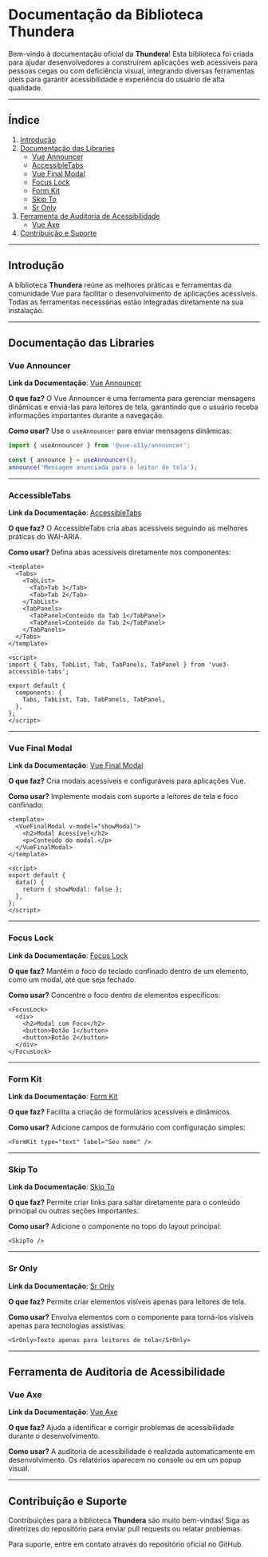 # Documentação da Biblioteca Thundera

Bem-vindo à documentação oficial da **Thundera**! Esta biblioteca foi criada para ajudar desenvolvedores a construírem aplicações web acessíveis para pessoas cegas ou com deficiência visual, integrando diversas ferramentas úteis para garantir acessibilidade e experiência do usuário de alta qualidade.

---

## **Índice**
1. [Introdução](#introdução)
2. [Documentação das Libraries](#documentação-das-libraries)
   - [Vue Announcer](#vue-announcer)
   - [AccessibleTabs](#accessibletabs)
   - [Vue Final Modal](#vue-final-modal)
   - [Focus Lock](#focus-lock)
   - [Form Kit](#form-kit)
   - [Skip To](#skip-to)
   - [Sr Only](#sr-only)
3. [Ferramenta de Auditoria de Acessibilidade](#ferramenta-de-auditoria-de-acessibilidade)
   - [Vue Axe](#vue-axe)
4. [Contribuição e Suporte](#contribuição-e-suporte)

---

## **Introdução**
A biblioteca **Thundera** reúne as melhores práticas e ferramentas da comunidade Vue para facilitar o desenvolvimento de aplicações acessíveis. Todas as ferramentas necessárias estão integradas diretamente na sua instalação.

---

## **Documentação das Libraries**

### **Vue Announcer**
**Link da Documentação**: [Vue Announcer](https://github.com/vue-a11y/vue-announcer)

**O que faz?**
O Vue Announcer é uma ferramenta para gerenciar mensagens dinâmicas e enviá-las para leitores de tela, garantindo que o usuário receba informações importantes durante a navegação.

**Como usar?**
Use o `useAnnouncer` para enviar mensagens dinâmicas:
```javascript
import { useAnnouncer } from '@vue-a11y/announcer';

const { announce } = useAnnouncer();
announce('Mensagem anunciada para o leitor de tela');
```

---

### **AccessibleTabs**
**Link da Documentação**: [AccessibleTabs](https://www.npmjs.com/package/vue3-accessible-tabs)

**O que faz?**
O AccessibleTabs cria abas acessíveis seguindo as melhores práticas do WAI-ARIA.

**Como usar?**
Defina abas acessíveis diretamente nos componentes:
```vue
<template>
  <Tabs>
    <TabList>
      <Tab>Tab 1</Tab>
      <Tab>Tab 2</Tab>
    </TabList>
    <TabPanels>
      <TabPanel>Conteúdo da Tab 1</TabPanel>
      <TabPanel>Conteúdo da Tab 2</TabPanel>
    </TabPanels>
  </Tabs>
</template>

<script>
import { Tabs, TabList, Tab, TabPanels, TabPanel } from 'vue3-accessible-tabs';

export default {
  components: {
    Tabs, TabList, Tab, TabPanels, TabPanel,
  },
};
</script>
```

---

### **Vue Final Modal**
**Link da Documentação**: [Vue Final Modal](https://vue-final-modal.org/)

**O que faz?**
Cria modais acessíveis e configuráveis para aplicações Vue.

**Como usar?**
Implemente modais com suporte a leitores de tela e foco confinado:
```vue
<template>
  <VueFinalModal v-model="showModal">
    <h2>Modal Acessível</h2>
    <p>Conteúdo do modal.</p>
  </VueFinalModal>
</template>

<script>
export default {
  data() {
    return { showModal: false };
  },
};
</script>
```

---

### **Focus Lock**
**Link da Documentação**: [Focus Lock](https://github.com/theKashey/vue-focus-lock)

**O que faz?**
Mantém o foco do teclado confinado dentro de um elemento, como um modal, até que seja fechado.

**Como usar?**
Concentre o foco dentro de elementos específicos:
```vue
<FocusLock>
  <div>
    <h2>Modal com Foco</h2>
    <button>Botão 1</button>
    <button>Botão 2</button>
  </div>
</FocusLock>
```

---

### **Form Kit**
**Link da Documentação**: [Form Kit](https://formkit.com/docs)

**O que faz?**
Facilita a criação de formulários acessíveis e dinâmicos.

**Como usar?**
Adicione campos de formulário com configuração simples:
```vue
<FormKit type="text" label="Seu nome" />
```

---

### **Skip To**
**Link da Documentação**: [Skip To](https://github.com/vue-a11y/skip-to)

**O que faz?**
Permite criar links para saltar diretamente para o conteúdo principal ou outras seções importantes.

**Como usar?**
Adicione o componente no topo do layout principal:
```vue
<SkipTo />
```

---

### **Sr Only**
**Link da Documentação**: [Sr Only](https://github.com/vue-a11y/vue-sr-only)

**O que faz?**
Permite criar elementos visíveis apenas para leitores de tela.

**Como usar?**
Envolva elementos com o componente para torná-los visíveis apenas para tecnologias assistivas:
```vue
<SrOnly>Texto apenas para leitores de tela</SrOnly>
```

---

## **Ferramenta de Auditoria de Acessibilidade**

### **Vue Axe**
**Link da Documentação**: [Vue Axe](https://github.com/vue-a11y/vue-axe)

**O que faz?**
Ajuda a identificar e corrigir problemas de acessibilidade durante o desenvolvimento.

**Como usar?**
A auditoria de acessibilidade é realizada automaticamente em desenvolvimento. Os relatórios aparecem no console ou em um popup visual.

---

## **Contribuição e Suporte**
Contribuições para a biblioteca **Thundera** são muito bem-vindas! Siga as diretrizes do repositório para enviar pull requests ou relatar problemas.

Para suporte, entre em contato através do repositório oficial no GitHub.


